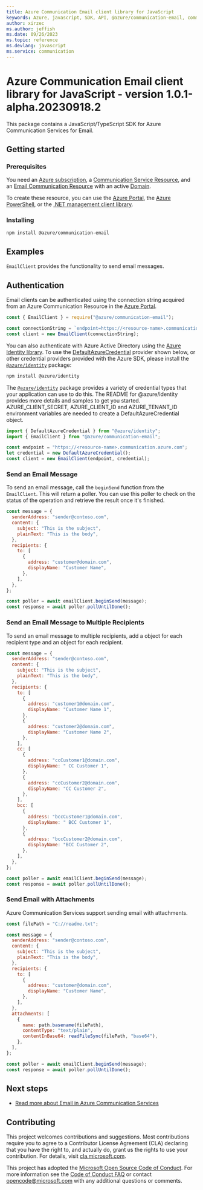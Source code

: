 ```yaml
---
title: Azure Communication Email client library for JavaScript
keywords: Azure, javascript, SDK, API, @azure/communication-email, communication
author: xirzec
ms.author: jeffish
ms.date: 09/26/2023
ms.topic: reference
ms.devlang: javascript
ms.service: communication
---
```

# Azure Communication Email client library for JavaScript - version 1.0.1-alpha.20230918.2 


This package contains a JavaScript/TypeScript SDK for Azure Communication Services for Email.

## Getting started

### Prerequisites

You need an [Azure subscription][azure_sub], a [Communication Service Resource][communication_resource_docs], and an [Email Communication Resource][email_resource_docs] with an active [Domain][domain_overview].

To create these resource, you can use the [Azure Portal][communication_resource_create_portal], the [Azure PowerShell][communication_resource_create_power_shell], or the [.NET management client library][communication_resource_create_net].

### Installing

```bash
npm install @azure/communication-email
```

## Examples

`EmailClient` provides the functionality to send email messages.

## Authentication

Email clients can be authenticated using the connection string acquired from an Azure Communication Resource in the [Azure Portal][azure_portal].

```javascript
const { EmailClient } = require("@azure/communication-email");

const connectionString = `endpoint=https://<resource-name>.communication.azure.com/;accessKey=<Base64-Encoded-Key>`;
const client = new EmailClient(connectionString);
```

You can also authenticate with Azure Active Directory using the [Azure Identity library][azure_identity]. To use the [DefaultAzureCredential][defaultazurecredential] provider shown below, or other credential providers provided with the Azure SDK, please install the [`@azure/identity`][azure_identity] package:

```bash
npm install @azure/identity
```

The [`@azure/identity`][azure_identity] package provides a variety of credential types that your application can use to do this. The README for @azure/identity provides more details and samples to get you started.
AZURE_CLIENT_SECRET, AZURE_CLIENT_ID and AZURE_TENANT_ID environment variables are needed to create a DefaultAzureCredential object.

```typescript
import { DefaultAzureCredential } from "@azure/identity";
import { EmailClient } from "@azure/communication-email";

const endpoint = "https://<resource-name>.communication.azure.com";
let credential = new DefaultAzureCredential();
const client = new EmailClient(endpoint, credential);
```

### Send an Email Message

To send an email message, call the `beginSend` function from the `EmailClient`. This will return a poller. You can use this poller to check on the status of the operation and retrieve the result once it's finished.

```javascript Snippet:Azure_Communication_Email_Send
const message = {
  senderAddress: "sender@contoso.com",
  content: {
    subject: "This is the subject",
    plainText: "This is the body",
  },
  recipients: {
    to: [
      {
        address: "customer@domain.com",
        displayName: "Customer Name",
      },
    ],
  },
};

const poller = await emailClient.beginSend(message);
const response = await poller.pollUntilDone();
```

### Send an Email Message to Multiple Recipients

To send an email message to multiple recipients, add a object for each recipient type and an object for each recipient.

```javascript Snippet:Azure_Communication_Email_Send_Multiple_Recipients
const message = {
  senderAddress: "sender@contoso.com",
  content: {
    subject: "This is the subject",
    plainText: "This is the body",
  },
  recipients: {
    to: [
      {
        address: "customer1@domain.com",
        displayName: "Customer Name 1",
      },
      {
        address: "customer2@domain.com",
        displayName: "Customer Name 2",
      },
    ],
    cc: [
      {
        address: "ccCustomer1@domain.com",
        displayName: " CC Customer 1",
      },
      {
        address: "ccCustomer2@domain.com",
        displayName: "CC Customer 2",
      },
    ],
    bcc: [
      {
        address: "bccCustomer1@domain.com",
        displayName: " BCC Customer 1",
      },
      {
        address: "bccCustomer2@domain.com",
        displayName: "BCC Customer 2",
      },
    ],
  },
};

const poller = await emailClient.beginSend(message);
const response = await poller.pollUntilDone();
```

### Send Email with Attachments

Azure Communication Services support sending email with attachments.

```javascript Snippet:Azure_Communication_Email_Send_With_Attachments
const filePath = "C://readme.txt";

const message = {
  senderAddress: "sender@contoso.com",
  content: {
    subject: "This is the subject",
    plainText: "This is the body",
  },
  recipients: {
    to: [
      {
        address: "customer@domain.com",
        displayName: "Customer Name",
      },
    ],
  },
  attachments: [
    {
      name: path.basename(filePath),
      contentType: "text/plain",
      contentInBase64: readFileSync(filePath, "base64"),
    },
  ],
};

const poller = await emailClient.beginSend(message);
const response = await poller.pollUntilDone();
```

## Next steps

- [Read more about Email in Azure Communication Services][nextsteps]

## Contributing

This project welcomes contributions and suggestions. Most contributions require you to agree to a Contributor License Agreement (CLA) declaring that you have the right to, and actually do, grant us the rights to use your contribution. For details, visit [cla.microsoft.com][cla].

This project has adopted the [Microsoft Open Source Code of Conduct][coc]. For more information see the [Code of Conduct FAQ][coc_faq] or contact [opencode@microsoft.com][coc_contact] with any additional questions or comments.

<!-- LINKS -->

[azure_sub]: https://azure.microsoft.com/free/dotnet/
[azure_portal]: https://portal.azure.com
[cla]: https://cla.microsoft.com
[coc]: https://opensource.microsoft.com/codeofconduct/
[coc_faq]: https://opensource.microsoft.com/codeofconduct/faq/
[coc_contact]: mailto:opencode@microsoft.com
[defaultazurecredential]: https://github.com/Azure/azure-sdk-for-js/tree/main/sdk/identity/identity#defaultazurecredential
[azure_identity]: https://github.com/Azure/azure-sdk-for-js/tree/main/sdk/identity/identity
[communication_resource_docs]: /azure/communication-services/quickstarts/create-communication-resource?tabs=windows&pivots=platform-azp
[email_resource_docs]: https://aka.ms/acsemail/createemailresource
[communication_resource_create_portal]: /azure/communication-services/quickstarts/create-communication-resource?tabs=windows&pivots=platform-azp
[communication_resource_create_power_shell]: /powershell/module/az.communication/new-azcommunicationservice
[communication_resource_create_net]: /azure/communication-services/quickstarts/create-communication-resource?tabs=windows&pivots=platform-net
[package]: https://www.nuget.org/packages/Azure.Communication.Common/
[product_docs]: https://aka.ms/acsemail/overview
[nextsteps]: https://aka.ms/acsemail/overview
[nuget]: https://www.nuget.org/
[source]: https://github.com/Azure/azure-sdk-for-net/tree/main/sdk/communication
[domain_overview]: https://aka.ms/acsemail/domainsoverview

